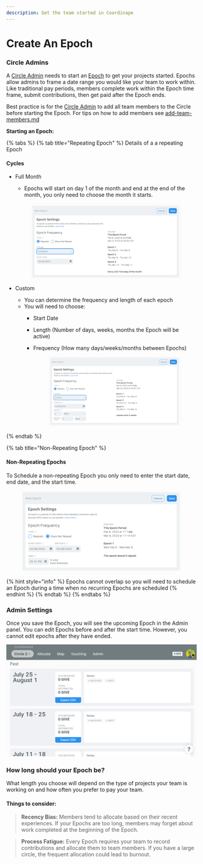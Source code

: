 ```yaml
---
description: Get the team started in Coordinape
---
```


# Create An Epoch

### Circle Admins

A [Circle Admin](../admin/) needs to start an [Epoch](./) to get your projects started. Epochs allow admins to frame a date range you would like your team to work within. Like traditional pay periods, members complete work within the Epoch time frame, submit contributions, then get paid after the Epoch ends.

Best practice is for the [Circle Admin](../admin/) to add all team members to the Circle before starting the Epoch. For tips on how to add members see [add-team-members.md](../get-started/new-coordinape-admins/add-team-members.md "mention")

**Starting an Epoch:**

{% tabs %}
{% tab title="Repeating Epoch" %}
Details of a a repeating Epoch

#### Cycles

*   Full Month

    * Epochs will start on day 1 of the month and end at the end of the month, you only need to choose the month it starts.



    <figure><img src="../../.gitbook/assets/image (2).png" alt=""><figcaption></figcaption></figure>
* Custom
  * You can determine the frequency and length of each epoch
  * You will need to choose:
    * Start Date
    * Length (Number of days, weeks, months the Epoch will be active)
    *   Frequency (How many days/weeks/months between Epochs)&#x20;

        <figure><img src="../../.gitbook/assets/image (26).png" alt=""><figcaption></figcaption></figure>
{% endtab %}

{% tab title="Non-Repeating Epoch" %}
#### Non-Repeating Epochs

To Schedule a non-repeating Epoch you only need to enter the start date, end date, and the start time.&#x20;

<figure><img src="../../.gitbook/assets/image (5).png" alt=""><figcaption></figcaption></figure>

{% hint style="info" %}
Epochs cannot overlap so you will need to schedule an Epoch during a time when no recurring Epochs are scheduled
{% endhint %}
{% endtab %}
{% endtabs %}



### Admin Settings

Once you save the Epoch, you will see the upcoming Epoch in the Admin panel. You can edit Epochs before and after the start time. However, you cannot edit epochs after they have ended.

![](<../../.gitbook/assets/image (4) (1) (2).png>)

### **How long should your Epoch be?**

What length you choose will depend on the type of projects your team is working on and how often you prefer to pay your team.

#### Things to consider:

> **Recency Bias:** Members tend to allocate based on their recent experiences. If your Epochs are too long, members may forget about work completed at the beginning of the Epoch.

> **Process Fatigue:** Every Epoch requires your team to record contributions and allocate them to team members. If you have a large circle, the frequent allocation could lead to burnout.
